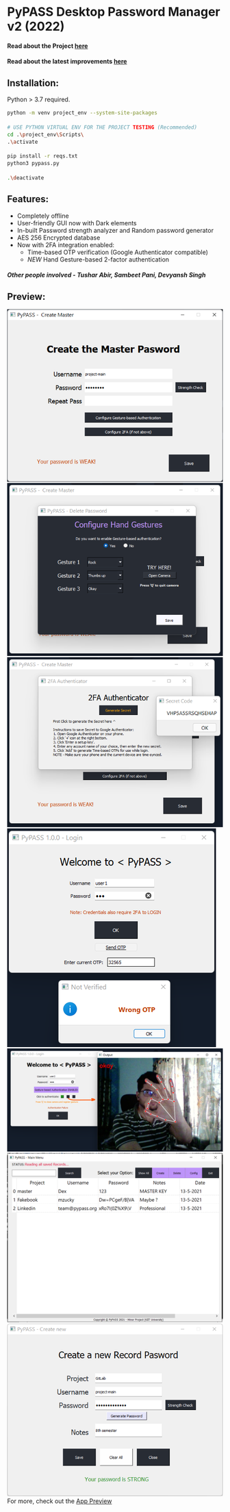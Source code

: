 # PyPASS Desktop Password Manager v2 (2022)

#### Read about the Project [ here ](https://github.com/dexter-11/PyPASS/blob/main/About%20PyPASS.pdf)
#### Read about the latest improvements [ here ](https://github.com/dexter-11/PyPASS/blob/main/About_PyPASS_2022-Updated.pdf)

## Installation:
Python > 3.7 required.

```bash
python -m venv project_env --system-site-packages

# USE PYTHON VIRTUAL ENV FOR THE PROJECT TESTING (Recommended)
cd .\project_env\Scripts\
.\activate

pip install -r reqs.txt
python3 pypass.py

.\deactivate
```

## Features:
- Completely offline
- User-friendly GUI now with Dark elements
- In-built Password strength analyzer and Random password generator
- AES 256 Encrypted database
- Now with 2FA integration enabled:
  - Time-based OTP verification (Google Authenticator compatible)
  - *NEW* Hand Gesture-based 2-factor authentication

##### Other people involved - Tushar Abir, Sambeet Pani, Devyansh Singh

## Preview:
![CreateMaster](https://github.com/dexter-11/PyPASS/blob/main/app_preview/Createmaster-1.png)
![CreateGbA](https://github.com/dexter-11/PyPASS/blob/main/app_preview/Createmaster-GA.png)
![CreateOTP](https://github.com/dexter-11/PyPASS/blob/main/app_preview/Createmaster-2FA.png)
![LoginOTP](https://github.com/dexter-11/PyPASS/blob/main/app_preview/Login-2FA-2.png)
![LoginGbA](https://github.com/dexter-11/PyPASS/blob/main/app_preview/Login-GA-3.png)
![Mainmenu](https://github.com/dexter-11/PyPASS/blob/main/app_preview/mainmenu.png)
![Createpass](https://github.com/dexter-11/PyPASS/blob/main/app_preview/Createpass.png)
For more, check out the [ App Preview ](https://github.com/dexter-11/PyPASS/tree/main/app_preview)
